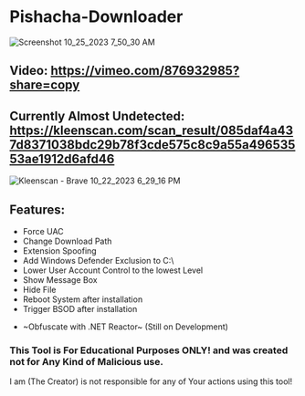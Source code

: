 # Pishacha-Downloader



![Screenshot 10_25_2023 7_50_30 AM](https://github.com/HamanHarasha/Pishacha-Downloader/assets/135638516/d7e1621f-a71a-4729-a45f-410cd16d89c2)


## Video: https://vimeo.com/876932985?share=copy

## Currently Almost Undetected: https://kleenscan.com/scan_result/085daf4a437d8371038bdc29b78f3cde575c8c9a55a49653553ae1912d6afd46
![Kleenscan - Brave 10_22_2023 6_29_16 PM](https://github.com/HamanHarasha/Pishacha-Downloader/assets/135638516/647fac70-03bf-485f-a3b6-e162e83e1562)

## Features:
- Force UAC
- Change Download Path
- Extension Spoofing
- Add Windows Defender Exclusion to C:\
- Lower User Account Control to the lowest Level
- Show Message Box
- Hide File
- Reboot System after installation
- Trigger BSOD after installation
* ~Obfuscate with .NET Reactor~ (Still on Development)

### This Tool is For Educational Purposes ONLY! and was created not for Any Kind of Malicious use. 
I am (The Creator) is not responsible for any of Your actions using this tool!

